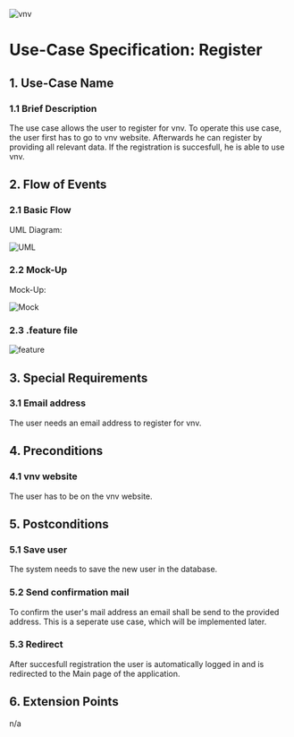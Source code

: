 ![vnv][]
# Use-Case Specification: Register


## 1. Use-Case Name 
### 1.1 Brief Description
The use case allows the user to register for vnv. To operate this use case, the user first has to go to vnv website. 
Afterwards he can register by providing all relevant data.
If the registration is succesfull, he is able to use vnv.

## 2. Flow of Events
### 2.1 Basic Flow 
UML Diagram: 

![UML][]

### 2.2 Mock-Up
Mock-Up:

![Mock][]

### 2.3 .feature file

![feature][]

## 3. Special Requirements
### 3.1 Email address
The user needs an email address to register for vnv.

## 4. Preconditions
### 4.1 vnv website 
The user has to be on the vnv website.

## 5. Postconditions
### 5.1 Save user
The system needs to save the new user in the database. 
### 5.2 Send confirmation mail 
To confirm the user's mail address an email shall be send to the provided address. This is a seperate use case, which will be implemented later.
### 5.3 Redirect
After succesfull registration the user is automatically logged in and is redirected to the Main page of the application.

## 6. Extension Points
n/a

<!-- picture links -->
[UML]: https://raw.githubusercontent.com/WMerk/VnVProject/master/doc/use%20cases/UML%20-%20register.png "UML Diagram"
[Mock]: https://raw.githubusercontent.com/WMerk/VnVProject/master/doc/mockups/Register/Mockup_Register.png "Mock-Up"
[feature]: https://raw.githubusercontent.com/WMerk/vnvDoc/master/doc/feature/register.PNG "Feature file"
[vnv]: https://raw.githubusercontent.com/WMerk/vnvDoc/master/logo/logo_wide_big.png "vnv logo"